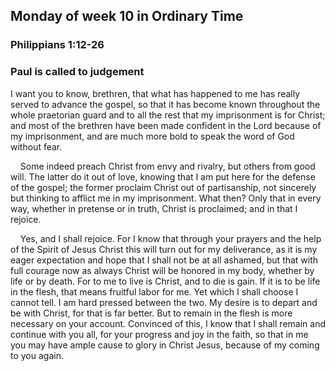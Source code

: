 ## Monday of week 10 in Ordinary Time

### Philippians 1:12-26

### Paul is called to judgement

I want you to know, brethren, that what has happened to me has really served to advance the gospel, so that it has become known throughout the whole praetorian guard and to all the rest that my imprisonment is for Christ; and most of the brethren have been made confident in the Lord because of my imprisonment, and are much more bold to speak the word of God without fear.

    Some indeed preach Christ from envy and rivalry, but others from good will. The latter do it out of love, knowing that I am put here for the defense of the gospel; the former proclaim Christ out of partisanship, not sincerely but thinking to afflict me in my imprisonment. What then? Only that in every way, whether in pretense or in truth, Christ is proclaimed; and in that I rejoice.

    Yes, and I shall rejoice. For I know that through your prayers and the help of the Spirit of Jesus Christ this will turn out for my deliverance, as it is my eager expectation and hope that I shall not be at all ashamed, but that with full courage now as always Christ will be honored in my body, whether by life or by death. For to me to live is Christ, and to die is gain. If it is to be life in the flesh, that means fruitful labor for me. Yet which I shall choose I cannot tell. I am hard pressed between the two. My desire is to depart and be with Christ, for that is far better. But to remain in the flesh is more necessary on your account. Convinced of this, I know that I shall remain and continue with you all, for your progress and joy in the faith, so that in me you may have ample cause to glory in Christ Jesus, because of my coming to you again.